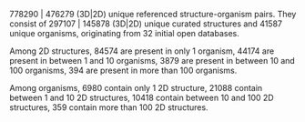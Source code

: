778290 | 476279 (3D|2D) unique referenced structure-organism pairs. 
 They consist of 
 297107 | 145878 (3D|2D) unique curated structures and 
 41587 unique organisms,
 originating from 
 32 initial open databases. 
 
 Among 2D structures, 
 84574 are present in only 1 organism, 
 44174 are present in between 1 and 10 organisms, 
 3879 are present in between 10 and 100 organisms, 
 394 are present in more than 100 organisms. 
 
 Among organisms, 
 6980 contain only 1 2D structure, 
 21088 contain between 1 and 10 2D structures, 
 10418 contain between 10 and 100 2D structures, 
 359 contain more than 100 2D structures. 

